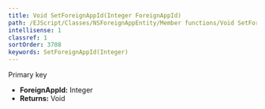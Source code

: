 ```yaml
---
title: Void SetForeignAppId(Integer ForeignAppId)
path: /EJScript/Classes/NSForeignAppEntity/Member functions/Void SetForeignAppId(Integer p_0)
intellisense: 1
classref: 1
sortOrder: 3708
keywords: SetForeignAppId(Integer)
---
```



Primary key



* **ForeignAppId:** Integer
* **Returns:** Void


